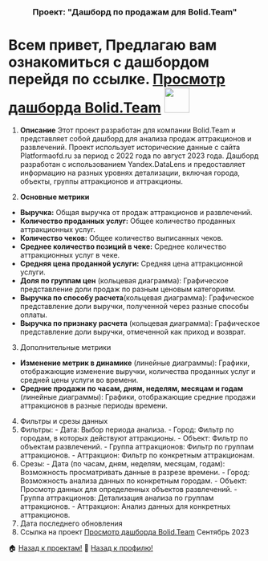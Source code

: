 <h3 align="center">Проект:  "Дашборд по продажам для Bolid.Team" </h3>
<h1>
 Всем привет, Предлагаю вам ознакомиться с дашбордом перейдя по ссылке.
   <a href="https://datalens.yandex/vydib8d1hkrgk"> Просмотр дашборда Bolid.Team</a>
  <img src="https://media.giphy.com/media/VHI6svvhu5xuqzyAoM/giphy.gif" width="50px"/>
</h1>
 
1. **Описание**
Этот проект разработан для компании Bolid.Team и представляет собой дашборд для анализа продаж аттракционов и развлечений. Проект использует исторические данные с сайта Platformaofd.ru за период с 2022 года по август 2023 года. Дашборд разработан с использованием Yandex.DataLens и предоставляет информацию на разных уровнях детализации, включая города, объекты, группы аттракционов и аттракционы.

2. **Основные метрики**
  - **Выручка:** Общая выручка от продаж аттракционов и развлечений.
  - **Количество проданных услуг:** Общее количество проданных аттракционных услуг.
  - **Количество чеков:** Общее количество выписанных чеков.
  - **Среднее количество позиций в чеке:** Среднее количество аттракционных услуг в чеке.
  - **Средняя цена проданной услуги:** Средняя цена аттракционной услуги.
  - **Доля по группам цен** (кольцевая диаграмма): Графическое представление доли продаж по разным ценовым категориям.
  - **Выручка по способу расчета**(кольцевая диаграмма): Графическое представление доли выручки, полученной через разные способы оплаты.
  - **Выручка по признаку расчета** (кольцевая диаграмма): Графическое представление доли выручки, отмеченной как приход и возврат.
3. Дополнительные метрики
  - **Изменение метрик в динамике** (линейные диаграммы): Графики, отображающие изменение выручки, количества проданных услуг и средней цены услуги во времени.
  - **Средние продажи по часам, дням, неделям, месяцам и годам** (линейные диаграммы): Графики, отображающие средние продажи аттракционов в разные периоды времени.
4. Фильтры и срезы данных
  1. Фильтры:
    - Дата: Выбор периода анализа.
    - Город: Фильтр по городам, в которых действуют аттракционы.
    - Объект: Фильтр по объектам развлечений.
    - Группа аттракционов: Фильтр по группам аттракционов.
    - Аттракцион: Фильтр по конкретным аттракционам.
  2. Срезы:
    - Дата (по часам, дням, неделям, месяцам, годам): Возможность просматривать данные в разрезе времени.
    - Город: Возможность анализа данных по конкретным городам.
    - Объект: Просмотр данных для определенных объектов развлечений.
    - Группа аттракционов: Детализация анализа по группам аттракционов.
    - Аттракцион: Анализ данных для конкретных аттракционов.
   3. Дата последнего обновления
   4. Ссылка на проект <a href="https://datalens.yandex/vydib8d1hkrgk"> Просмотр дашборда Bolid.Team</a>
Сентябрь 2023

🏠  <a href="https://github.com/MalykhinViktor/Date_analytics_real_data">Назад к проектам!</a>
:office:  <a href="https://github.com/MalykhinViktor" target="_blank">Назад к профилю!</a>



